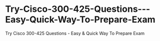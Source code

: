# Try-Cisco-300-425-Questions---Easy-Quick-Way-To-Prepare-Exam
Try Cisco 300-425 Questions - Easy &amp; Quick Way To Prepare Exam
